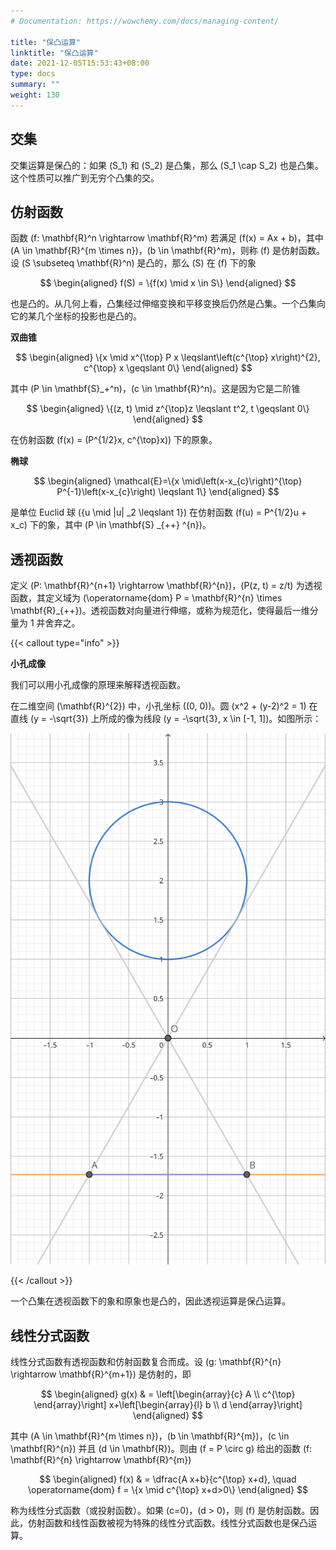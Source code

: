 ```yaml
---
# Documentation: https://wowchemy.com/docs/managing-content/

title: "保凸运算"
linktitle: "保凸运算"
date: 2021-12-05T15:53:43+08:00
type: docs
summary: ""
weight: 130
---
```


<!--more-->

## 交集

交集运算是保凸的：如果 \(S_1\) 和 \(S_2\) 是凸集，那么 \(S_1 \cap S_2\) 也是凸集。这个性质可以推广到无穷个凸集的交。

## 仿射函数

函数 \(f: \mathbf{R}^n \rightarrow \mathbf{R}^m\) 若满足 \(f(x) = Ax + b\)，其中 \(A \in \mathbf{R}^{m \times n}\)，\(b \in \mathbf{R}^m\)，则称 \(f\) 是仿射函数。设 \(S \subseteq \mathbf{R}^n\) 是凸的，那么 \(S\) 在 \(f\) 下的象

$$
\begin{aligned}
f(S) = \{f(x) \mid x \in S\}
\end{aligned}
$$

也是凸的。从几何上看，凸集经过伸缩变换和平移变换后仍然是凸集。一个凸集向它的某几个坐标的投影也是凸的。

**双曲锥**

$$
\begin{aligned}
\{x \mid x^{\top} P x \leqslant\left(c^{\top} x\right)^{2}, c^{\top} x \geqslant 0\}
\end{aligned}
$$

其中 \(P \in \mathbf{S}_+^n\)，\(c \in \mathbf{R}^n\)。这是因为它是二阶锥

$$
\begin{aligned}
\{(z, t) \mid z^{\top}z \leqslant t^2, t \geqslant 0\}
\end{aligned}
$$

在仿射函数 \(f(x) = (P^{1/2}x, c^{\top}x)\) 下的原象。

**椭球**

$$
\begin{aligned}
\mathcal{E}=\{x \mid\left(x-x_{c}\right)^{\top} P^{-1}\left(x-x_{c}\right) \leqslant 1\}
\end{aligned}
$$

是单位 Euclid 球 \(\{u \mid \|u\| _2 \leqslant 1\}\) 在仿射函数 \(f(u) = P^{1/2}u + x_c\) 下的象，其中 \(P \in \mathbf{S} _{++} ^{n}\)。

## 透视函数

定义 \(P: \mathbf{R}^{n+1} \rightarrow \mathbf{R}^{n}\)，\(P(z, t) = z/t\) 为透视函数，其定义域为 \(\operatorname{dom} P = \mathbf{R}^{n} \times \mathbf{R}_{++}\)。透视函数对向量进行伸缩，或称为规范化，使得最后一维分量为 1 并舍弃之。

{{< callout type="info" >}}

**小孔成像**

我们可以用小孔成像的原理来解释透视函数。

在二维空间 \(\mathbf{R}^{2}\) 中，小孔坐标 \((0, 0)\)。圆 \(x^2 + (y-2)^2 = 1\) 在直线 \(y = -\sqrt{3}\) 上所成的像为线段 \(y = -\sqrt{3}, x \in [-1, 1]\)。如图所示：

![](2f584a728570a6ece4e53c59712253b6.svg)

{{< /callout >}}

一个凸集在透视函数下的象和原象也是凸的，因此透视运算是保凸运算。

## 线性分式函数

线性分式函数有透视函数和仿射函数复合而成。设 \(g: \mathbf{R}^{n} \rightarrow \mathbf{R}^{m+1}\) 是仿射的，即

$$
\begin{aligned}
g(x) & = \left[\begin{array}{c}
A \\
c^{\top}
\end{array}\right] x+\left[\begin{array}{l}
b \\
d
\end{array}\right]
\end{aligned}
$$

其中 \(A \in \mathbf{R}^{m \times n}\)，\(b \in \mathbf{R}^{m}\)，\(c \in \mathbf{R}^{n}\) 并且 \(d \in \mathbf{R}\)。则由 \(f = P \circ g\) 给出的函数 \(f: \mathbf{R}^{n} \rightarrow \mathbf{R}^{m}\)

$$
\begin{aligned}
f(x) & = \dfrac{A x+b}{c^{\top} x+d}, \quad \operatorname{dom} f = \{x \mid c^{\top} x+d>0\}
\end{aligned}
$$

称为线性分式函数（或投射函数）。如果 \(c=0\)，\(d > 0\)，则 \(f\) 是仿射函数。因此，仿射函数和线性函数被视为特殊的线性分式函数。线性分式函数也是保凸运算。